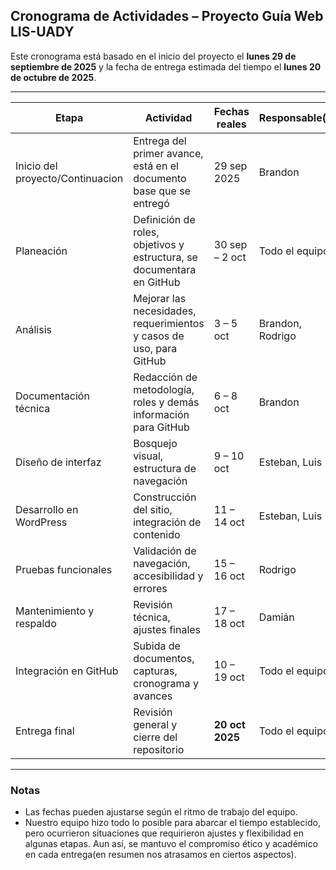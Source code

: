 ## Cronograma de Actividades – Proyecto Guía Web LIS-UADY

Este cronograma está basado en el inicio del proyecto el **lunes 29 de septiembre de 2025** y la fecha de entrega estimada del tiempo el **lunes 20 de octubre de 2025**.

---

| **Etapa** | **Actividad** | **Fechas reales** | **Responsable(s)** |
|-----------|----------------|-------------------|---------------------|
| Inicio del proyecto/Continuacion | Entrega del primer avance, está en el documento base que se entregó | 29 sep 2025 | Brandon |
| Planeación | Definición de roles, objetivos y estructura, se documentara en GitHub | 30 sep – 2 oct | Todo el equipo |
| Análisis | Mejorar las necesidades, requerimientos y casos de uso, para GitHub | 3 – 5 oct | Brandon, Rodrigo |
| Documentación técnica | Redacción de metodología, roles y demás información para GitHub| 6 – 8 oct | Brandon |
| Diseño de interfaz | Bosquejo visual, estructura de navegación | 9 – 10 oct | Esteban, Luis |
| Desarrollo en WordPress | Construcción del sitio, integración de contenido | 11 – 14 oct | Esteban, Luis |
| Pruebas funcionales | Validación de navegación, accesibilidad y errores | 15 – 16 oct | Rodrigo |
| Mantenimiento y respaldo | Revisión técnica, ajustes finales | 17 – 18 oct | Damián |
| Integración en GitHub | Subida de documentos, capturas, cronograma y avances | 10 – 19 oct | Todo el equipo |
| Entrega final | Revisión general y cierre del repositorio | **20 oct 2025** | Todo el equipo |

---

### Notas
- Las fechas pueden ajustarse según el ritmo de trabajo del equipo. 
- Nuestro equipo hizo todo lo posible para abarcar el tiempo establecido, pero ocurrieron situaciones que requirieron ajustes y flexibilidad en algunas etapas. Aun así, se mantuvo el compromiso ético y académico en cada entrega(en resumen nos atrasamos en ciertos aspectos).





